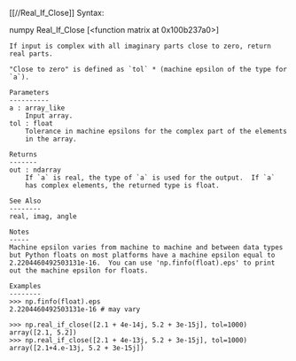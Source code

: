 [[//Real_If_Close]]
Syntax:

  numpy Real_If_Close [<function matrix at 0x100b237a0>]


    If input is complex with all imaginary parts close to zero, return 
    real parts.

    "Close to zero" is defined as `tol` * (machine epsilon of the type for
    `a`).

    Parameters
    ----------
    a : array_like
        Input array.
    tol : float
        Tolerance in machine epsilons for the complex part of the elements
        in the array.

    Returns
    -------
    out : ndarray
        If `a` is real, the type of `a` is used for the output.  If `a`
        has complex elements, the returned type is float.

    See Also
    --------
    real, imag, angle

    Notes
    -----
    Machine epsilon varies from machine to machine and between data types
    but Python floats on most platforms have a machine epsilon equal to
    2.2204460492503131e-16.  You can use 'np.finfo(float).eps' to print
    out the machine epsilon for floats.

    Examples
    --------
    >>> np.finfo(float).eps
    2.2204460492503131e-16 # may vary

    >>> np.real_if_close([2.1 + 4e-14j, 5.2 + 3e-15j], tol=1000)
    array([2.1, 5.2])
    >>> np.real_if_close([2.1 + 4e-13j, 5.2 + 3e-15j], tol=1000)
    array([2.1+4.e-13j, 5.2 + 3e-15j])

    
